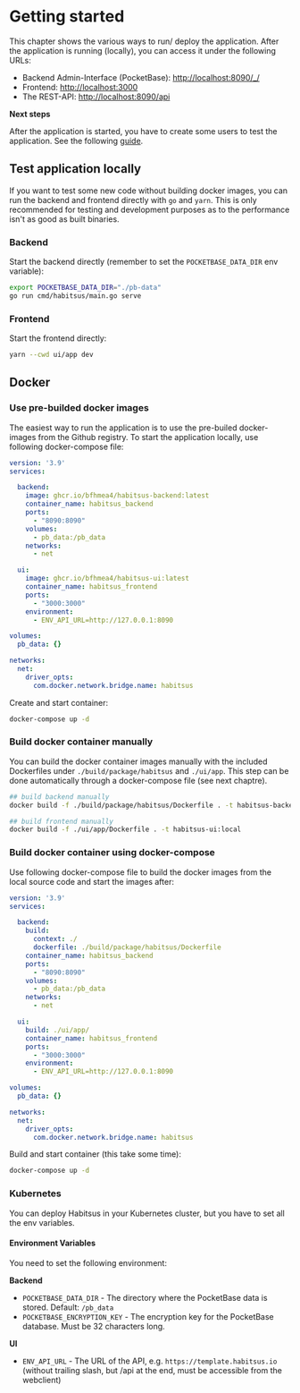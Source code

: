 # Getting started

This chapter shows the various ways to run/ deploy the application.
After the application is running (locally), you can access it under the following URLs:

- Backend Admin-Interface (PocketBase): [http://localhost:8090/_/](http://localhost:8090/_/)
- Frontend: [http://localhost:3000](http://localhost:3000)
- The REST-API: [http://localhost:8090/api](http://localhost:8090/api)

**Next steps**

After the application is started, you have to create some users to test the application. See the following [guide](https://bfhmea4.github.io/mea4_01_habits/create-users/).

## Test application locally

If you want to test some new code without building docker images, you can run the backend and frontend directly with `go` and `yarn`.
This is only recommended for testing and development purposes as to the performance isn't as good as built binaries.

### Backend

Start the backend directly (remember to set the `POCKETBASE_DATA_DIR` env variable):

```bash
export POCKETBASE_DATA_DIR="./pb-data"
go run cmd/habitsus/main.go serve
```

### Frontend

Start the frontend directly:

```bash
yarn --cwd ui/app dev
```

## Docker

### Use pre-builded docker images

The easiest way to run the application is to use the pre-builed docker-images from the Github registry.
To start the application locally, use following docker-compose file:

```yaml
version: '3.9'
services:

  backend:
    image: ghcr.io/bfhmea4/habitsus-backend:latest
    container_name: habitsus_backend
    ports:
      - "8090:8090"
    volumes:
      - pb_data:/pb_data
    networks:
      - net

  ui:
    image: ghcr.io/bfhmea4/habitsus-ui:latest
    container_name: habitsus_frontend
    ports:
      - "3000:3000"
    environment:
      - ENV_API_URL=http://127.0.0.1:8090

volumes:
  pb_data: {}

networks:
  net:
    driver_opts:
      com.docker.network.bridge.name: habitsus
```

Create and start container:

```bash
docker-compose up -d
```

### Build docker container manually

You can build the docker container images manually with the included Dockerfiles under `./build/package/habitsus` and `./ui/app`.
This step can be done automatically through a docker-compose file (see next chaptre).

```bash
## build backend manually
docker build -f ./build/package/habitsus/Dockerfile . -t habitsus-backend:local

## build frontend manually
docker build -f ./ui/app/Dockerfile . -t habitsus-ui:local
```

### Build docker container using docker-compose

Use following docker-compose file to build the docker images from the local source code and start the images after:

```yaml
version: '3.9'
services:

  backend:
    build:
      context: ./
      dockerfile: ./build/package/habitsus/Dockerfile
    container_name: habitsus_backend
    ports:
      - "8090:8090"
    volumes:
      - pb_data:/pb_data
    networks:
      - net

  ui:
    build: ./ui/app/
    container_name: habitsus_frontend
    ports:
      - "3000:3000"
    environment:
      - ENV_API_URL=http://127.0.0.1:8090

volumes:
  pb_data: {}

networks:
  net:
    driver_opts:
      com.docker.network.bridge.name: habitsus
```

Build and start container (this take some time):

```bash
docker-compose up -d
```

### Kubernetes

You can deploy Habitsus in your Kubernetes cluster, but you have to set all the env variables.

#### Environment Variables

You need to set the following environment:

**Backend**

- `POCKETBASE_DATA_DIR` - The directory where the PocketBase data is stored. Default: `/pb_data`
- `POCKETBASE_ENCRYPTION_KEY` - The encryption key for the PocketBase database. Must be 32 characters long.

**UI**

- `ENV_API_URL` - The URL of the API, e.g. `https://template.habitsus.io` (without trailing slash, but /api at the end, must be accessible from the webclient)
